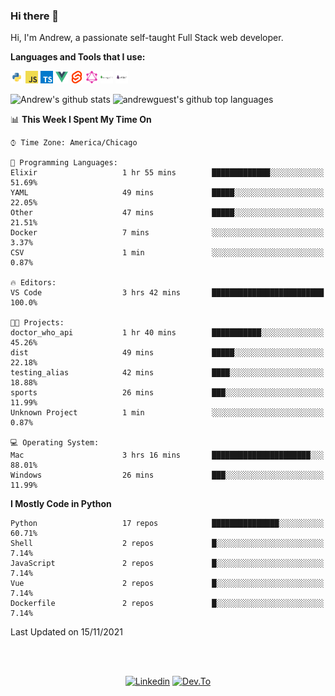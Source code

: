 ### Hi there 👋

Hi, I'm Andrew, a passionate self-taught Full Stack web developer.

**Languages and Tools that I use:**  

<code><img height="20" src="https://raw.githubusercontent.com/github/explore/80688e429a7d4ef2fca1e82350fe8e3517d3494d/topics/python/python.png"></code>
<code><img height="20" src="https://raw.githubusercontent.com/github/explore/80688e429a7d4ef2fca1e82350fe8e3517d3494d/topics/javascript/javascript.png"></code>
<code><img height="20" src="https://raw.githubusercontent.com/github/explore/80688e429a7d4ef2fca1e82350fe8e3517d3494d/topics/typescript/typescript.png"></code>
<code><img height="20" src="https://raw.githubusercontent.com/github/explore/80688e429a7d4ef2fca1e82350fe8e3517d3494d/topics/vue/vue.png"></code>
<code><img height="20" src="https://raw.githubusercontent.com/github/explore/42198dc9113595ddd22cc12771bb719c8cf08b67/topics/svelte/svelte.png"></code>
<code><img height="20" src="https://raw.githubusercontent.com/github/explore/5c058a388828bb5fde0bcafd4bc867b5bb3f26f3/topics/graphql/graphql.png"></code>
<code><img height="20" src="https://raw.githubusercontent.com/github/explore/80688e429a7d4ef2fca1e82350fe8e3517d3494d/topics/mongodb/mongodb.png"></code>
<code><img height="20" src="https://raw.githubusercontent.com/github/explore/d106aa3f6fa091ab80ab5c8cf0d931baff3caaea/topics/elixir/elixir.png"></code>

![Andrew's github stats](https://github-readme-stats.vercel.app/api?username=andrewguest&show_icons=true&theme=vue-dark&count_private=true)
<img height="180em" src="https://github-readme-stats.vercel.app/api/top-langs/?username=andrewguest&theme=vue-dark&layout=compact" alt="andrewguest's github top languages" />

<!--START_SECTION:waka-->
📊 **This Week I Spent My Time On** 

```text
⌚︎ Time Zone: America/Chicago

💬 Programming Languages: 
Elixir                   1 hr 55 mins        █████████████░░░░░░░░░░░░   51.69% 
YAML                     49 mins             █████░░░░░░░░░░░░░░░░░░░░   22.05% 
Other                    47 mins             █████░░░░░░░░░░░░░░░░░░░░   21.51% 
Docker                   7 mins              ░░░░░░░░░░░░░░░░░░░░░░░░░   3.37% 
CSV                      1 min               ░░░░░░░░░░░░░░░░░░░░░░░░░   0.87%

🔥 Editors: 
VS Code                  3 hrs 42 mins       █████████████████████████   100.0%

🐱‍💻 Projects: 
doctor_who_api           1 hr 40 mins        ███████████░░░░░░░░░░░░░░   45.26% 
dist                     49 mins             █████░░░░░░░░░░░░░░░░░░░░   22.18% 
testing_alias            42 mins             ████░░░░░░░░░░░░░░░░░░░░░   18.88% 
sports                   26 mins             ███░░░░░░░░░░░░░░░░░░░░░░   11.99% 
Unknown Project          1 min               ░░░░░░░░░░░░░░░░░░░░░░░░░   0.87%

💻 Operating System: 
Mac                      3 hrs 16 mins       ██████████████████████░░░   88.01% 
Windows                  26 mins             ███░░░░░░░░░░░░░░░░░░░░░░   11.99%

```

**I Mostly Code in Python** 

```text
Python                   17 repos            ███████████████░░░░░░░░░░   60.71% 
Shell                    2 repos             █░░░░░░░░░░░░░░░░░░░░░░░░   7.14% 
JavaScript               2 repos             █░░░░░░░░░░░░░░░░░░░░░░░░   7.14% 
Vue                      2 repos             █░░░░░░░░░░░░░░░░░░░░░░░░   7.14% 
Dockerfile               2 repos             █░░░░░░░░░░░░░░░░░░░░░░░░   7.14%

```



 Last Updated on 15/11/2021
<!--END_SECTION:waka-->

<br><br>
<p align="center">
   <a href="https://www.linkedin.com/in/andrew-guest-a891759a" target="_blank"><img src="https://img.shields.io/badge/LinkedIn-0077B5?style=for-the-badge&logo=linkedin&logoColor=white" alt="Linkedin"></a>
  <a href="https://dev.to/aguest" target="_blank"><img src="https://img.shields.io/badge/Dev.to-0A0A0A?style=for-the-badge&logo=dev%2Eto&logoColor=white" alt="Dev.To"></a>
</p>
